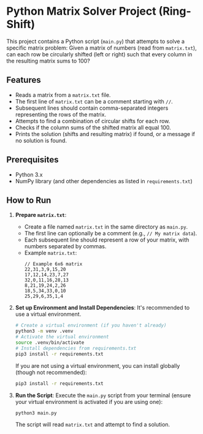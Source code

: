 # Python Matrix Solver Project (Ring-Shift)

This project contains a Python script (`main.py`) that attempts to solve a specific matrix problem:
Given a matrix of numbers (read from `matrix.txt`), can each row be circularly shifted (left or right) such that every column in the resulting matrix sums to 100?

## Features

- Reads a matrix from a `matrix.txt` file.
- The first line of `matrix.txt` can be a comment starting with `//`.
- Subsequent lines should contain comma-separated integers representing the rows of the matrix.
- Attempts to find a combination of circular shifts for each row.
- Checks if the column sums of the shifted matrix all equal 100.
- Prints the solution (shifts and resulting matrix) if found, or a message if no solution is found.

## Prerequisites

- Python 3.x
- NumPy library (and other dependencies as listed in `requirements.txt`)

## How to Run

1.  **Prepare `matrix.txt`**:
    *   Create a file named `matrix.txt` in the same directory as `main.py`.
    *   The first line can optionally be a comment (e.g., `// My matrix data`).
    *   Each subsequent line should represent a row of your matrix, with numbers separated by commas.
    *   Example `matrix.txt`:
        ```
        // Example 6x6 matrix
        22,31,3,9,15,20
        17,12,14,23,7,27
        32,0,11,16,28,13
        8,21,19,24,2,26
        18,5,34,33,0,10
        25,29,6,35,1,4
        ```

2.  **Set up Environment and Install Dependencies**:
    It's recommended to use a virtual environment.
    ```bash
    # Create a virtual environment (if you haven't already)
    python3 -m venv .venv
    # Activate the virtual environment
    source .venv/bin/activate 
    # Install dependencies from requirements.txt
    pip3 install -r requirements.txt
    ```
    If you are not using a virtual environment, you can install globally (though not recommended):
    ```bash
    pip3 install -r requirements.txt
    ```

3.  **Run the Script**:
    Execute the `main.py` script from your terminal (ensure your virtual environment is activated if you are using one):
    ```bash
    python3 main.py
    ```
    The script will read `matrix.txt` and attempt to find a solution.
